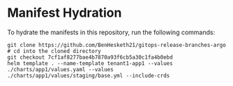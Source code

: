 # Manifest Hydration

To hydrate the manifests in this repository, run the following commands:

```shell
git clone https://github.com/BenHesketh21/gitops-release-branches-argo
# cd into the cloned directory
git checkout 7cf1af8277bae4b7870a93f6cb5a30c1fa4b0ebd
helm template . --name-template tenant1-app1 --values ./charts/app1/values.yaml --values ./charts/app1/values/staging/base.yml --include-crds
```
